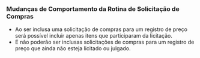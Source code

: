 ### **Mudanças de Comportamento da Rotina de Solicitação de Compras**

 - Ao ser inclusa uma solicitação de compras para um registro de preço será possível incluir apenas itens que participaram da licitação.
 - E não poderão ser inclusas solicitações de compras para um registro de preço que ainda não esteja licitado ou julgado.



